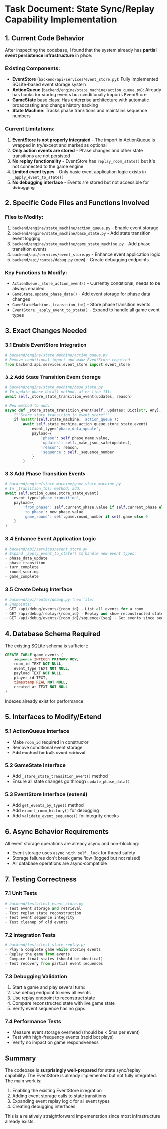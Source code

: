 # Task Document: State Sync/Replay Capability Implementation

## 1. Current Code Behavior

After inspecting the codebase, I found that the system already has **partial event persistence infrastructure** in place:

### Existing Components:
- **EventStore** (`backend/api/services/event_store.py`): Fully implemented SQLite-based event storage system
- **ActionQueue** (`backend/engine/state_machine/action_queue.py`): Already has hooks for storing events but conditionally imports EventStore
- **GameState** base class: Has enterprise architecture with automatic broadcasting and change history tracking
- **State Machine**: Tracks phase transitions and maintains sequence numbers

### Current Limitations:
1. **EventStore is not properly integrated** - The import in ActionQueue is wrapped in try/except and marked as optional
2. **Only action events are stored** - Phase changes and other state transitions are not persisted
3. **No replay functionality** - EventStore has `replay_room_state()` but it's not connected to the game engine
4. **Limited event types** - Only basic event application logic exists in `_apply_event_to_state()`
5. **No debugging interface** - Events are stored but not accessible for debugging

## 2. Specific Code Files and Functions Involved

### Files to Modify:
1. `backend/engine/state_machine/action_queue.py` - Enable event storage
2. `backend/engine/state_machine/base_state.py` - Add state transition event logging
3. `backend/engine/state_machine/game_state_machine.py` - Add phase transition events
4. `backend/api/services/event_store.py` - Enhance event application logic
5. `backend/api/routes/debug.py` (new) - Create debugging endpoints

### Key Functions to Modify:
- `ActionQueue._store_action_event()` - Currently conditional, needs to be always enabled
- `GameState.update_phase_data()` - Add event storage for phase data changes
- `GameStateMachine._transition_to()` - Store phase transition events
- `EventStore._apply_event_to_state()` - Expand to handle all game event types

## 3. Exact Changes Needed

### 3.1 Enable EventStore Integration
```python
# backend/engine/state_machine/action_queue.py
# Remove conditional import and make EventStore required
from backend.api.services.event_store import event_store
```

### 3.2 Add State Transition Event Storage
```python
# backend/engine/state_machine/base_state.py
# In update_phase_data() method, after line 131:
await self._store_state_transition_event(updates, reason)

# New method to add:
async def _store_state_transition_event(self, updates: Dict[str, Any], reason: str) -> None:
    """Store state transition in event store"""
    if hasattr(self.state_machine, 'action_queue'):
        await self.state_machine.action_queue.store_state_event(
            event_type='phase_data_update',
            payload={
                'phase': self.phase_name.value,
                'updates': self._make_json_safe(updates),
                'reason': reason,
                'sequence': self._sequence_number
            }
        )
```

### 3.3 Add Phase Transition Events
```python
# backend/engine/state_machine/game_state_machine.py
# In _transition_to() method, add:
await self.action_queue.store_state_event(
    event_type='phase_transition',
    payload={
        'from_phase': self.current_phase.value if self.current_phase else None,
        'to_phase': new_phase.value,
        'game_round': self.game.round_number if self.game else 0
    }
)
```

### 3.4 Enhance Event Application Logic
```python
# backend/api/services/event_store.py
# Expand _apply_event_to_state() to handle new event types:
- phase_data_update
- phase_transition
- turn_complete
- round_scoring
- game_complete
```

### 3.5 Create Debug Interface
```python
# backend/api/routes/debug.py (new file)
# Endpoints:
- GET /api/debug/events/{room_id} - List all events for a room
- GET /api/debug/replay/{room_id} - Replay and show reconstructed state
- GET /api/debug/events/{room_id}/sequence/{seq} - Get events since sequence
```

## 4. Database Schema Required

The existing SQLite schema is sufficient:
```sql
CREATE TABLE game_events (
    sequence INTEGER PRIMARY KEY,
    room_id TEXT NOT NULL,
    event_type TEXT NOT NULL,
    payload TEXT NOT NULL,
    player_id TEXT,
    timestamp REAL NOT NULL,
    created_at TEXT NOT NULL
)
```

Indexes already exist for performance.

## 5. Interfaces to Modify/Extend

### 5.1 ActionQueue Interface
- Make `room_id` required in constructor
- Remove conditional event storage
- Add method for bulk event retrieval

### 5.2 GameState Interface
- Add `_store_state_transition_event()` method
- Ensure all state changes go through `update_phase_data()`

### 5.3 EventStore Interface (extend)
- Add `get_events_by_type()` method
- Add `export_room_history()` for debugging
- Add `validate_event_sequence()` for integrity checks

## 6. Async Behavior Requirements

All event storage operations are already async and non-blocking:
- Event storage uses `async with self._lock` for thread safety
- Storage failures don't break game flow (logged but not raised)
- All database operations are async-compatible

## 7. Testing Correctness

### 7.1 Unit Tests
```python
# backend/tests/test_event_store.py
- Test event storage and retrieval
- Test replay state reconstruction
- Test event sequence integrity
- Test cleanup of old events
```

### 7.2 Integration Tests
```python
# backend/tests/test_state_replay.py
- Play a complete game while storing events
- Replay the game from events
- Compare final states (should be identical)
- Test recovery from partial event sequences
```

### 7.3 Debugging Validation
1. Start a game and play several turns
2. Use debug endpoint to view all events
3. Use replay endpoint to reconstruct state
4. Compare reconstructed state with live game state
5. Verify event sequence has no gaps

### 7.4 Performance Tests
- Measure event storage overhead (should be < 5ms per event)
- Test with high-frequency events (rapid bot plays)
- Verify no impact on game responsiveness

## Summary

The codebase is **surprisingly well-prepared** for state sync/replay capability. The EventStore is already implemented but not fully integrated. The main work is:
1. Enabling the existing EventStore integration
2. Adding event storage calls to state transitions
3. Expanding event replay logic for all event types
4. Creating debugging interfaces

This is a relatively straightforward implementation since most infrastructure already exists.